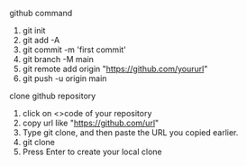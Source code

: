 github command

1. git init
2. git add -A
3. git commit -m 'first commit'
4. git branch -M main
5. git remote add origin "https://github.com/yoururl"
6. git push -u origin main  

clone github repository

1. click on <>code of your repository
2. copy url like "https://github.com/url"
3. Type git clone, and then paste the URL you copied earlier.
3. git clone <past your url>
4. Press Enter to create your local clone